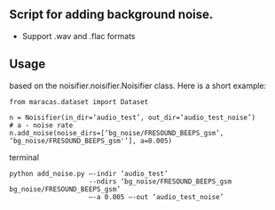 ## Script for adding background noise.

* Support .wav and .flac formats


## Usage

based on the noisifier.noisifier.Noisifier class. Here is a short example:

	from maracas.dataset import Dataset
	
	n = Noisifier(in_dir=‘audio_test’, out_dir=‘audio_test_noise’) 
	# a - noise rate
	n.add_noise(noise_dirs=[‘bg_noise/FRESOUND_BEEPS_gsm’, ‘bg_noise/FRESOUND_BEEPS_gsm'’], a=0.005)

terminal 

	python add_noise.py —-indir ‘audio_test’
			 		 	--ndirs ‘bg_noise/FRESOUND_BEEPS_gsm bg_noise/FRESOUND_BEEPS_gsm’
			 		 	—-a 0.005 —-out ‘audio_test_noise’